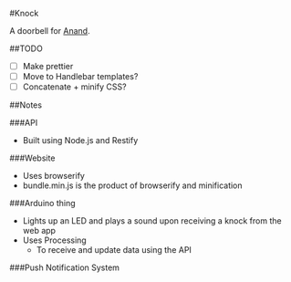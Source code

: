 #Knock

A doorbell for [Anand](https://twitter.com/subra_Anand).

##TODO
- [ ] Make prettier
- [ ] Move to Handlebar templates?
- [ ] Concatenate + minify CSS?

##Notes

###API
- Built using Node.js and Restify

###Website
- Uses browserify
- bundle.min.js is the product of browserify and minification

###Arduino thing
- Lights up an LED and plays a sound upon receiving a knock from the web app
- Uses Processing
  - To receive and update data using the API

###Push Notification System
